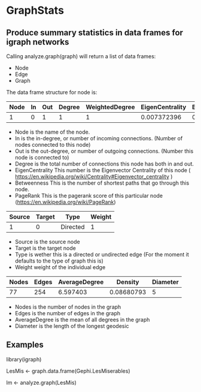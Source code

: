 # GraphStats

## Produce summary statistics in data frames for igraph networks


Calling analyze.graph(graph) will return a list of data frames: 

- Node
- Edge
- Graph 

The data frame structure for node is: 


|Node| In| Out | Degree |WeightedDegree |EigenCentrality |Betweenness |PageRank
|----| --- |---| -------|-------------- |--------------- |----------- |-------
|1   |   0 |  1|       1|            1  |  0.007372396   | 0.000000 |0.004003801


- Node is the name of the node.
- In is the in-degree, or number of incoming connections. (Number of nodes connected to this node)
- Out is the out-degree, or number of outgoing connections. (Number this node is connected to)
- Degree is the total number of connections this node has both in and out. 
- EigenCentrality This number is the Eigenvector Centrality of this node ( https://en.wikipedia.org/wiki/Centrality#Eigenvector_centrality )
- Betweenness This is the number of shortest paths that go through this node. 
- PageRank This is the pagerank score of this particular node (https://en.wikipedia.org/wiki/PageRank)


|Source| Target| Type     |Weight|
|------| ------ |-------- |-----|
|1      |0 |Directed |1|

- Source is the source node
- Target is the target node
- Type is wether this is a directed or undirected edge (For the moment it defaults to the type of graph this is)
- Weight weight of the individual edge

     
|Nodes| Edges |AverageDegree |Density |   Diameter
|----- |-----| -------------| ---------- |--------
|   77  | 254|     6.597403 | 0.08680793|        5

- Nodes is the number of nodes in the graph
- Edges is the number of edges in the graph
- AverageDegree is the mean of all degrees in the graph
- Diameter is the length of the longest geodesic


## Examples
library(igraph)

LesMis <- graph.data.frame(Gephi.LesMiserables)

lm <- analyze.graph(LesMis)
